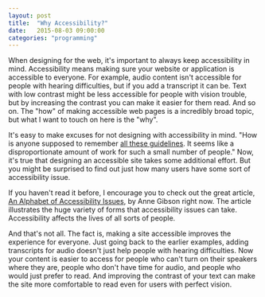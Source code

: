 ```yaml
---
layout: post
title:  "Why Accessibility?"
date:   2015-08-03 09:00:00
categories: "programming"
---
```


When designing for the web, it's important to always keep accessibility in mind. Accessibility means making sure your website or application is accessible to everyone. For example, audio content isn't accessible for people with hearing difficulties, but if you add a transcript it can be. Text with low contrast might be less accessible for people with vision trouble, but by increasing the contrast you can make it easier for them read. And so on. The "how" of making accessible web pages is a incredibly broad topic, but what I want to touch on here is the "why".

It's easy to make excuses for not designing with accessibility in mind. "How is anyone supposed to remember [all these guidelines](http://www.w3.org/WAI/intro/wcag). It seems like a disproportionate amount of work for such a small number of people." Now, it's true that designing an accessible site takes some additional effort. But you might be surprised to find out just how many users have some sort of accessibility issue.

If you haven't read it before, I encourage you to check out the great article, [An Alphabet of Accessibility Issues](https://the-pastry-box-project.net/anne-gibson/2014-july-31), by Anne Gibson right now. The article illustrates the huge variety of forms that accessibility issues can take. Accessibility affects the lives of all sorts of people.

And that's not all. The fact is, making a site accessible improves the experience for everyone. Just going back to the earlier examples, adding transcripts for audio doesn't just help people with hearing difficulties. Now your content is easier to access for people who can't turn on their speakers where they are, people who don't have time for audio, and people who would just prefer to read. And improving the contrast of your text can make the site more comfortable to read even for users with perfect vision.

